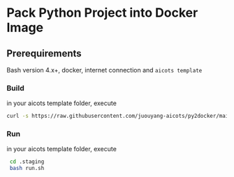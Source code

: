 # Pack Python Project into Docker Image

## Prerequirements
Bash version 4.x+, docker, internet connection and `aicots template`


### Build

in your aicots template folder, execute
   ```bash
   curl -s https://raw.githubusercontent.com/juouyang-aicots/py2docker/main/build.sh | bash
   ```

### Run
in your aicots template folder, execute
  ```bash
   cd .staging
   bash run.sh
   ```
